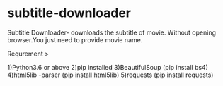 # subtitle-downloader

Subtitle Downloader- downloads the subtitle of movie. Without opening browser.You just need to provide movie name.

Requrement >

1)Python3.6 or above
2)pip installed 
3)BeautifulSoup (pip install bs4)
4)html5lib -parser (pip install html5lib)
5)requests  (pip install requests)






